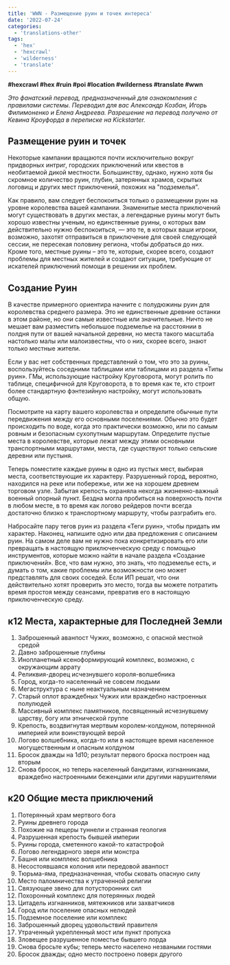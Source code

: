 ```yaml
---
title: 'WWN - Размещение руин и точек интереса'
date: '2022-07-24'
categories:
  - 'translations-other'
tags:
  - 'hex'
  - 'hexcrawl'
  - 'wilderness'
  - 'translate'
---
```


**#hexcrawl #hex #ruin #poi #location #wilderness #translate #wwn**

_Это фанатский перевод, предназначенный для ознакомления с правилами системы. Переводил для вас Александр Козбан, Игорь Филимоненко и Елена Андреева. Разрешение на перевод получено от Кевина Кроуфорда в переписке на Kickstarter._

## Размещение руин и точек

Некоторые кампании вращаются почти исключительно вокруг придворных интриг, городских приключений или квестов в необитаемой дикой местности. Большинству, однако, нужно хотя бы скромное количество руин, глубин, затерянных храмов, скрытых логовищ и других мест приключений, похожих на "подземелья".

Как правило, вам следует беспокоиться только о размещении руин на уровне королевства вашей кампании. Знаменитые места приключений могут существовать в других местах, а легендарные руины могут быть хорошо известны ученым, но единственные руины, о которых вам действительно нужно беспокоиться, — это те, в которых ваши игроки, возможно, захотят отправиться в приключение для своей следующей сессии, не пересекая половину региона, чтобы добраться до них. Кроме того, местные руины – это те, которые, скорее всего, создают проблемы для местных жителей и создают ситуации, требующие от искателей приключений помощи в решении их проблем.

## Создание Руин

В качестве примерного ориентира начните с полудюжины руин для королевства среднего размера. Это не единственные древние останки в этом районе, но они самые известные или значительные. Ничто не мешает вам разместить небольшое подземелье на расстоянии в полдня пути от вашей начальной деревни, но места такого масштаба настолько малы или малоизвестны, что о них, скорее всего, знают только местные жители.

Если у вас нет собственных представлений о том, что это за руины, воспользуйтесь соседними таблицами или таблицами из раздела «Типы руин». ГМы, использующие настройку Круговорота, могут ролить по таблице, специфичной для Круговорота, в то время как те, кто строит более стандартную фэнтезийную настройку, могут использовать общую.

Посмотрите на карту вашего королевства и определите обычные пути передвижения между его основными поселениями. Обычно это будет происходить по воде, когда это практически возможно, или по самым ровным и безопасным сухопутным маршрутам. Определите пустые места в королевстве, которые лежат между этими основными транспортными маршрутами, места, где существуют только сельские деревни или пустыня.

Теперь поместите каждые руины в одно из пустых мест, выбирая места, соответствующие их характеру. Разрушенный город, вероятно, находился на реке или побережье, или же на хорошем древнем торговом узле. Забытая крепость охраняла некогда жизненно-важный военный опорный пункт. Бездна могла пробиться на поверхность почти в любом месте, в то время как логово рейдеров почти всегда достаточно близко к транспортному маршруту, чтобы разграбить его.

Набросайте пару тегов руин из раздела «Теги руин», чтобы придать им характер. Наконец, напишите одно или два предложения с описанием руин. На самом деле вам не нужно пока конкретизировать его или превращать в настоящую приключенческую среду с помощью инструментов, которые можно найти в начале раздела «Создание приключений». Все, что вам нужно, это знать, что подземелье есть, и думать о том, какие проблемы или возможности оно может представлять для своих соседей. Если ИП решат, что они действительно хотят проверить это место, тогда вы можете потратить время простоя между сеансами, превратив его в настоящую приключенческую среду.

## к12 Места, характерные для Последней Земли

1. Заброшенный аванпост Чужих, возможно, с опасной местной средой
2. Давно заброшенные глубины
3. Инопланетный ксеноформирующий комплекс, возможно, с окружающим аррату
4. Реликвия-дворец исчезнувшего короля-волшебника
5. Город, когда-то населенный не совсем людьми
6. Мегаструктура с ныне неактуальным назначением
7. Старый оплот враждебных Чужих или враждебно настроенных полулюдей
8. Массивный комплекс памятников, посвященный исчезнувшему царству, богу или этнической группе
9. Крепость, воздвигнутая мертвым королем-колдуном, потерянной империей или воинствующей верой
10. Логово волшебника, когда-то или в настоящее время населенное могущественным и опасным колдуном
11. Бросок дважды на 1d10; результат первого броска построен над вторым
12. Снова бросок, но теперь населенный бандитами, изгнанниками, враждебно настроенными беженцами или другими нарушителями

## к20 Общие места приключений

1. Потерянный храм мертвого бога
2. Руины древнего города
3. Похожие на пещеры туннели и странная геология
4. Разрушенная крепость бывшей империи
5. Руины города, сметенного какой-то катастрофой
6. Логово легендарного зверя или монстра
7. Башня или комплекс волшебника
8. Несостоявшаяся колония или передовой аванпост
9. Тюрьма-яма, предназначенная, чтобы сковать опасную силу
10. Место паломничества к утраченной религии
11. Связующее звено для потусторонних сил
12. Похоронный комплекс для потерянных людей
13. Цитадель изгнанников, мятежников или захватчиков
14. Город или поселение опасных нелюдей
15. Подземное поселение или комплекс
16. Заброшенный дворец удовольствий правителя
17. Утраченный укрепленный мост или пункт пропуска
18. Зловещее разрушенное поместье бывшего лорда
19. Снова бросьте кубы; теперь место населено незваными гостями
20. Бросок дважды; одно место построено поверх другого
